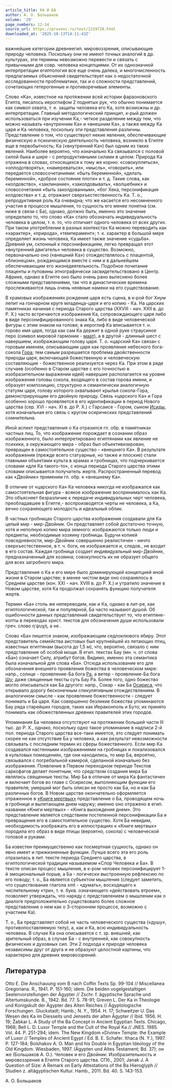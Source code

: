 ```yaml
---
article_title: КА И БА
author: А. О. Большаков
volume: '29'
page_numbers: 12-14
source_url: https://pravenc.ru/text/1319728.html
downloaded_at: '2025-10-13T14:11:43Z'
---
```


важнейшие категории древнеегип. мировоззрения, описывающие природу человека. Поскольку они не имеют точных аналогий в др. культурах, эти термины невозможно перевести и связать с привычными для совр. человека концепциями. От их однозначной интерпретации египтология все еще очень далека, и многочисленность предлагаемых объяснений свидетельствует как о недостаточной исследованности проблематики, так и о сложности представлений, сочетающих гетерогенные и противоречивые элементы.

Слово «Ка», известное на протяжении всей истории фараоновского Египта, писалось иероглифом 2 поднятых рук, что обычно понимается как символ охвата, т. е. защиты человека его Ка, хотя возможны и др. интерпретации. Главный методологический принцип, к-рый должен использоваться при изучении Ка,- четкое разделение между тем, что можно называть «внутренним Ка» и «внешним Ка», а также между Ка царя и Ка человека, поскольку эти представления различны. Представление о том, что существуют некие явления, обеспечивающие физическую и психическую деятельность человека, возникло в Египте еще в первобытность; Ка («внутренний Ка») был одним из таких явлений. Наиболее вероятно, что изначально Ка связывался с половой силой быка и шире - с репродуктивными силами в целом. Природа Ка отражена в словах, относящихся к тому же корню: «совокупляться», «оплодотворять», «намереваться», «мысль», «говорить», или передается словосочетаниями: «быть беременной», «делать беременной», «доброе состояние плоти» и т. д. Такие слова, как «колдовство», «заклинание», «заколдовывать», «волшебник» и словосочетания «быть заколдованным», «бог Хека, персонификация колдовства» и т. д. отражают сверхъестественность Ка. Т. о., репродуктивная роль Ка очевидна; что же касается его несомненного участия в процессе мышления, то сущность его менее понятна (см. ниже в связи с Ба), однако, должно быть, именно это значение определило то, что слово «Ка» стало обозначать индивидуальность человека в целом, т. е. то, что отличает одного человека от всех других. При таком употреблении в разных контекстах Ка можно переводить как «характер», «природа», «темперамент»; т. к. характер в большой мере определяет жизнь человека, Ка имеет также значение «судьба». Древний ум, склонный к персонификациям, легко превращал этот «внутренний двигатель» человека в существо. Возможно, первоначально оно («внешний Ка») отождествлялось с плацентой, «близнецом», рождающимся вместе с ним и в дальнейшем обеспечивающим его жизнедеятельность. Подобное почитание плаценты и пуповины этнографически засвидетельствовано в Центр. Африке, однако в Египте оно было очень рано вытеснено более сложными представлениями, так что в династические времена прослеживаются лишь очень неявные намеки на его существование.

В храмовых изображениях рождения царя есть сцена, в к-рой бог Хнум лепит на гончарном круге младенца-царя и его копию - Ка. На царских памятниках начиная с периода Старого царства (XXVIII - нач. XXII в. до Р. Х.) часто встречаются изображения Ка, сопровождающего царя либо в виде персонифицированного знака Ка, либо в виде человеческой фигуры с этим знаком на голове; в иероглиф Ка вписывается т. н. горово имя царя, тогда как сам Ка держит в одной руке страусиное перо (символ мировой гармонии - [маат](https://pravenc.ru/text/маат.html)), а в другой - длинный шест с навершием, изображающим голову царя. Т. о. «царский Ка» связан с горовым именем, описывающим царя как проявление небесного бога-сокола [Гора](https://pravenc.ru/text/Гора.html); тем самым разрешается проблема двойственности природы царя, включающей божественную и человеческую составляющие - божественное реализуется через Ка. При этом в ряде случаев (особенно в Старом царстве с его точностью в изобразительном выражении идей) навершие располагается на уровне изображения головы сокола, входящего в состав горова имени, и образует композицию, структурно и семантически аналогичную статуям царя, голову которого охватывают крылья сокола-Гора, демонстрирующим его двойную природу. Связь «царского Ка» и Гора особенно хорошо проявляется в его идентификации в период Нового царства (сер. XVI - нач. XI в. до Р. Х.) с Гарсаисе - Гором, сыном [Исиды](https://pravenc.ru/text/Исиды.html), хотя изначальная его связь с кругом осирических представлений сомнительна.

Иной аспект представления о Ка отразился гл. обр. в памятниках частных лиц. То, что изображение порождает в сознании образ изображенного, было интерпретировано египтянами как явление не психики, а окружающего мира - образ был объективизирован, превращен в самостоятельное существо - «внешнего Ка». В результате изображения (прежде всего статуарные, но также и плоские) стали главными объектами культа в храмах и гробницах, что подчеркивается словами «для Ка такого-то», с конца периода Старого царства этими словами описывается получатель жертв. Распространенный перевод как «Двойник» применим гл. обр. к «внешнему Ка».

В отличие от «царского Ка» Ка человека никогда не изображался как самостоятельная фигура - всякое изображение воспринималось как Ка. Это объясняет безразличие к передаче индивидуальных черт человека, преобладавшее в Египте,- воспроизводятся черты не человека, а Ка, вечно сохраняющего молодость и идеальный облик.

В частных гробницах Старого царства изображения создавали для Ка целый мир - мир-Двойник. Он представляет собой достаточно точную, хотя и неполную копию мира земного: изображаются только люди и предметы, необходимые хозяину гробницы. Будучи копией повседневности, мир-Двойник совершенно реалистичен - ничто сверхъестественное, в т. ч. боги, не изображается и, следов., не входит в его состав. Каждая гробница создает индивидуальный мир-Двойник, предназначенный для хозяина; совокупность их не образует общего для всех загробного мира.

Представление о Ка и его мире было доминирующей концепцией иной жизни в Старом царстве; в менее чистом виде оно сохранялось в Среднем царстве (кон. XXI - нач. XVIII в. до Р. Х.) и утратило значение в Новом царстве, хотя Ка продолжал сохранять функцию получателя жертв.

Термин «Ба» столь же непереводим, как и Ка, однако в лит-ре, как египтологической, так и популярной, Ба часто называют душой. Об ошибочности данных представлений свидетельствует то, что египтяне-копты в переводах христ. текстов для обозначения души использовали греч. слово η῾ψυχή, а не .

Слово «Ба» пишется знаком, изображающим седлоклювого ябиру. Этот представитель семейства аистовых был крупнейшей из летающих птиц, известных египтянам (высота до 1,5 м), что, вероятно, связало с ним представление об особой мощи. В егип. текстах Бау (мн. ч. от слова «Ба») означает Силу, атрибут богов. Видимо, именно эта семантика была изначальной для слова «Ба». Отсюда использование его для обозначения внешнего проявления божества в человеческом мире: напр., солнце - проявление-Ба бога [Ра](https://pravenc.ru/text/Ра.html), а ветер - проявление-Ба бога [Шу](https://pravenc.ru/text/Шу.html); даже священные тексты суть Бау Ра. Более того, одно божество могло описываться как Ба другого: напр., Сокар - как Ба [Осириса](https://pravenc.ru/text/Осириса.html), что открывало дорогу бесконечным спекулятивным отождествлениям. В аналогичном смысле - как проявление божественности - следует понимать и Ба царя. Как совершенно безликие божества упоминаются Бау ряда старейших городов, таких как Иераконполь и Буто; их принято понимать как обожествленных древних правителей этих городов.

Упоминания Ба человека отсутствуют на протяжении большей части III тыс. до Р. Х., однако, поскольку одно такое упоминание в надписи 2-й пол. периода Старого царства все-таки имеется, это следует понимать скорее не как отсутствие Ба у человека, а как результат невозможности связывать с последним термин из сферы божественного. Если мир Ка создавался настенными изображениями на гробницах и локализовался в культовых помещениях, где они находились, то мир Ба, вероятно, связывался с погребальной камерой, сделанной изначально без изображения. Появление в Первом переходном периоде Текстов саркофагов делает понятным, что средством создания мира Ба являлись священные тексты. Мир Ба в отличие от мира Ка фантастичен и включает богов во главе с Осирисом, выполняющим функции его правителя; умерший мог быть описан не просто как Ба, но и как Ба различных богов. В Новом царстве окончательно оформляется отраженное в [«Книге мертвых»](<https://pravenc.ru/text/ Книге мертвых .html>) представление о Ба, проводящем ночь в гробнице и вылетающем днем наружу; именно оно отражено в егип. названии «Книги мертвых» - «Книга выхождения днем». Это представление является следствием постепенной персонификации Ба и превращения его в самостоятельное существо. Хотя Ба невидим, необходимость изображать его в иллюстрациях к «Книге мертвых» породила его образ в виде птицы (вероятно, сокола) с человеческой головой и руками.

Ба известен преимущественно как посмертная сущность, однако он явно имеет и прижизненные функции. Лучше всего эта его роль отразилась в лит. тексте периода Среднего царства, в египтологической традиции называемом «Спор Человека и Ба». В тексте описан процесс мышления, в к-ром человек персонифицирует 1-й эмоциональный порыв, а Ба - логически выстроенную рефлексию по его поводу; т. о., Ба является субъектом мышления (следует заметить, что существование глагола xmt - «думать», восходящего к числительному «три», т. е. букв. означающего «действовать втроем», позволяет утверждать, что наряду с представлением о мышлении как о диалоге предположительно существовало более сложное представление о нем как о 3-стороннем процессе, возможно с участием Ка).

Т. о., Ба представляет собой не часть человеческого существа («душу», противопоставляемую телу), а, как и Ка, всю индивидуальность человека. В случае Ка она описывается с т. зр. внешней, как зрительный образ, в случае Ба - с внутренней, как совокупность физических и духовных сил. Эти 2 подхода к природе человека независимы друг от друга и не образуют целостной картины, что характерно для древних мировоззрений.

## Литература

Otto E. Die Anschauung vom B nach Coffin Texts Sp. 99-104 // Miscellanea Gregoriana. R., 1941. P. 151-160; idem. Die beiden vogelgestaltigen Seelenvorstellungen der Ägypter // Zschr. f. ägyptische Sprache und Altertumskunde. B., 1942. Bd. 77. S. 78-91; Greven L. Der Ka in Theologie und Konigskult der Ägypter des Alten Reiches // Ägyptologische Forschungen. Gluckstadt; Hamb.; N. Y., 1954. H. 17; Schweitzer U. Das Wesen des Ka im Diesseits und Jenseits der alten Ägypter // Ibid. 1956. H. 19; Žabkar L. A Study of the Ba Concept in Ancient Egyptian Texts. Chicago, 1968; Bell L. D. Luxor Temple and the Cult of the Royal Ka // JNES. 1985. Vol. 44. P. 251-294; idem. The New Kingdom «Divine» Temple: the Example of Luxor // Temples of Ancient Egypt / Ed. B. E. Schafer. Ithaca (N. Y.), 1997. P. 127-184; Bolshakov A. O. Man and his Double in Egyptian Ideology of the Old Kingdom. Wiesbaden, 1997. (Ägypten und Altes Testament; Bd. 37); он же (Большаков А. О.). Человек и его Двойник: Изобразительность и мировоззрение в Египте Старого царства. СПб., 2001; Janak J. A Question of Size: A Remark on Early Attestations of the Ba Hieroglyph // Studien z. altägyptischen Kultur. Hamb., 2011. Bd. 40. S. 143-153.

А. О. Большаков
